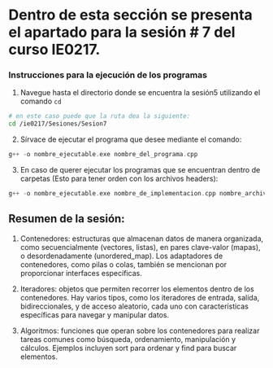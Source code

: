 # Dentro de esta sección se presenta el apartado para la sesión # 7 del curso IE0217.


### Instrucciones para la ejecución de los programas

1. Navegue hasta el directorio donde se encuentra la sesión5  utilizando el comando `cd`

```bash
# en este caso puede que la ruta dea la siguiente:
cd /ie0217/Sesiones/Sesion7
```

2. Sírvace de ejecutar el programa que desee mediante el comando: 

```cpp
g++ -o nombre_ejecutable.exe nombre_del_programa.cpp

```
3. En caso de querer ejecutar los programas que se encuentran dentro de carpetas (Esto para tener orden con los archivos headers):

```cpp
g++ -o nombre_ejecutable.exe nombre_de_implementacion.cpp nombre_archivop_principal.cpp

```

## Resumen de la sesión: 

1. Contenedores: estructuras que almacenan datos de manera organizada, como secuencialmente (vectores, listas), en pares clave-valor (mapas), o desordenadamente (unordered_map). Los adaptadores de contenedores, como pilas o colas, también se mencionan por proporcionar interfaces específicas.

2. Iteradores: objetos que permiten recorrer los elementos dentro de los contenedores. Hay varios tipos, como los iteradores de entrada, salida, bidireccionales, y de acceso aleatorio, cada uno con características específicas para navegar y manipular datos.

3. Algoritmos: funciones que operan sobre los contenedores para realizar tareas comunes como búsqueda, ordenamiento, manipulación y cálculos. Ejemplos incluyen sort para ordenar y find para buscar elementos.